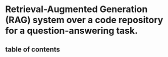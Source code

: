  # Retrieval-Augmented Generation (RAG) system over a code repository for a question-answering task.
 ## table of contents
